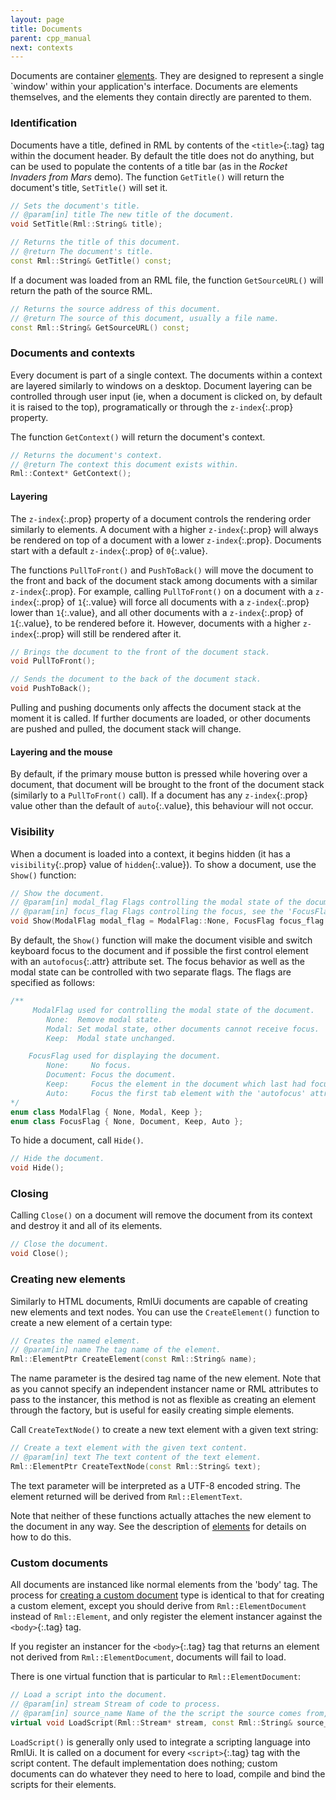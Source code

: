 ```yaml
---
layout: page
title: Documents
parent: cpp_manual
next: contexts
---
```


Documents are container [elements](elements.html). They are designed to represent a single `window' within your application's interface. Documents are elements themselves, and the elements they contain directly are parented to them.

### Identification

Documents have a title, defined in RML by contents of the `<title>`{:.tag} tag within the document header. By default the title does not do anything, but can be used to populate the contents of a title bar (as in the _Rocket Invaders from Mars_ demo). The function `GetTitle()` will return the document's title, `SetTitle()` will set it.

```cpp
// Sets the document's title.
// @param[in] title The new title of the document.
void SetTitle(Rml::String& title);

// Returns the title of this document.
// @return The document's title.
const Rml::String& GetTitle() const;
```

If a document was loaded from an RML file, the function `GetSourceURL()` will return the path of the source RML.

```cpp
// Returns the source address of this document.
// @return The source of this document, usually a file name.
const Rml::String& GetSourceURL() const;
```

### Documents and contexts

Every document is part of a single context. The documents within a context are layered similarly to windows on a desktop. Document layering can be controlled through user input (ie, when a document is clicked on, by default it is raised to the top), programatically or through the `z-index`{:.prop} property.

The function `GetContext()` will return the document's context.

```cpp
// Returns the document's context.
// @return The context this document exists within.
Rml::Context* GetContext();
```

#### Layering

The `z-index`{:.prop} property of a document controls the rendering order similarly to elements. A document with a higher `z-index`{:.prop} will always be rendered on top of a document with a lower `z-index`{:.prop}. Documents start with a default `z-index`{:.prop} of `0`{:.value}.

The functions `PullToFront()` and `PushToBack()` will move the document to the front and back of the document stack among documents with a similar `z-index`{:.prop}. For example, calling `PullToFront()` on a document with a `z-index`{:.prop} of `1`{:.value} will force all documents with a `z-index`{:.prop} lower than `1`{:.value}, and all other documents with a `z-index`{:.prop} of `1`{:.value}, to be rendered before it. However, documents with a higher `z-index`{:.prop} will still be rendered after it.

```cpp
// Brings the document to the front of the document stack.
void PullToFront();

// Sends the document to the back of the document stack.
void PushToBack();
```

Pulling and pushing documents only affects the document stack at the moment it is called. If further documents are loaded, or other documents are pushed and pulled, the document stack will change.

#### Layering and the mouse

By default, if the primary mouse button is pressed while hovering over a document, that document will be brought to the front of the document stack (similarly to a `PullToFront()` call). If a document has any `z-index`{:.prop} value other than the default of `auto`{:.value}, this behaviour will not occur.

### Visibility

When a document is loaded into a context, it begins hidden (it has a `visibility`{:.prop} value of `hidden`{:.value}). To show a document, use the `Show()` function:

```cpp
// Show the document.
// @param[in] modal_flag Flags controlling the modal state of the document, see the 'ModalFlag' description for details.
// @param[in] focus_flag Flags controlling the focus, see the 'FocusFlag' description for details.
void Show(ModalFlag modal_flag = ModalFlag::None, FocusFlag focus_flag = FocusFlag::Auto);
```
By default, the `Show()` function will make the document visible and switch keyboard focus to the document and if possible the first control element with an `autofocus`{:.attr} attribute set. The focus behavior as well as the modal state can be controlled with two separate flags. The flags are specified as follows:
```cpp
/**
	 ModalFlag used for controlling the modal state of the document.
		None:  Remove modal state.
		Modal: Set modal state, other documents cannot receive focus.
		Keep:  Modal state unchanged.

	FocusFlag used for displaying the document.
		None:     No focus.
		Document: Focus the document.
		Keep:     Focus the element in the document which last had focus.
		Auto:     Focus the first tab element with the 'autofocus' attribute or else the document.
*/
enum class ModalFlag { None, Modal, Keep };
enum class FocusFlag { None, Document, Keep, Auto };
```

To hide a document, call `Hide()`.

```cpp
// Hide the document.
void Hide();
```

### Closing

Calling `Close()` on a document will remove the document from its context and destroy it and all of its elements.

```cpp
// Close the document.
void Close();
```

### Creating new elements

Similarly to HTML documents, RmlUi documents are capable of creating new elements and text nodes. You can use the `CreateElement()` function to create a new element of a certain type:

```cpp
// Creates the named element.
// @param[in] name The tag name of the element.
Rml::ElementPtr CreateElement(const Rml::String& name);
```

The name parameter is the desired tag name of the new element. Note that as you cannot specify an independent instancer name or RML attributes to pass to the instancer, this method is not as flexible as creating an element through the factory, but is useful for easily creating simple elements.

Call `CreateTextNode()` to create a new text element with a given text string:

```cpp
// Create a text element with the given text content.
// @param[in] text The text content of the text element.
Rml::ElementPtr CreateTextNode(const Rml::String& text);
```

The text parameter will be interpreted as a UTF-8 encoded string. The element returned will be derived from `Rml::ElementText`.

Note that neither of these functions actually attaches the new element to the document in any way. See the description of [elements](elements.html#using-a-document) for details on how to do this.

### Custom documents

All documents are instanced like normal elements from the 'body' tag. The process for [creating a custom document](elements.html#custom-elements) type is identical to that for creating a custom element, except you should derive from `Rml::ElementDocument` instead of `Rml::Element`, and only register the element instancer against the `<body>`{:.tag} tag.

If you register an instancer for the `<body>`{:.tag} tag that returns an element not derived from `Rml::ElementDocument`, documents will fail to load.

There is one virtual function that is particular to `Rml::ElementDocument`:

```cpp
// Load a script into the document.
// @param[in] stream Stream of code to process.
// @param[in] source_name Name of the the script the source comes from, useful for debug information.
virtual void LoadScript(Rml::Stream* stream, const Rml::String& source_name);
```

`LoadScript()` is generally only used to integrate a scripting language into RmlUi. It is called on a document for every `<script>`{:.tag} tag with the script content. The default implementation does nothing; custom documents can do whatever they need to here to load, compile and bind the scripts for their elements. 